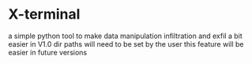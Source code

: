 # X-terminal
a simple python tool to make data manipulation infiltration and exfil a bit easier in  V1.0 dir paths will need to be set by the user this feature will be easier in future versions
